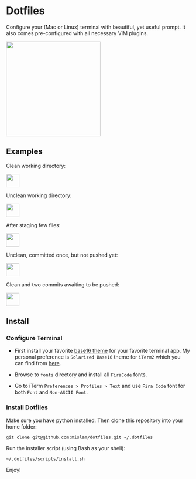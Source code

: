 # Dotfiles

Configure your (Mac or Linux) terminal with beautiful, yet useful prompt. It also comes pre-configured with all necessary VIM plugins.

<img src="https://cloud.githubusercontent.com/assets/508043/17113483/f456e47c-5278-11e6-9b08-21fc2bc34202.png" height="258">

## Examples

Clean working directory:

<img src="https://cloud.githubusercontent.com/assets/508043/17109616/babf0594-5266-11e6-8a1d-46dab4ef04c3.png" height="36">

Unclean working directory:

<img src="https://cloud.githubusercontent.com/assets/508043/17109625/c7288026-5266-11e6-80a9-a3c9bbcc7d4f.png" height="36">

After staging few files:

<img src="https://cloud.githubusercontent.com/assets/508043/17109627/c72b8406-5266-11e6-9799-1ed3742e1eda.png" height="36">

Unclean, committed once, but not pushed yet:

<img src="https://cloud.githubusercontent.com/assets/508043/17109626/c72b40ea-5266-11e6-8b8a-7bc7a9085ce5.png" height="36">

Clean and two commits awaiting to be pushed:

<img src="https://cloud.githubusercontent.com/assets/508043/17109628/c72c2d98-5266-11e6-984a-d2409d22aa83.png" height="36">

## Install

### Configure Terminal

- First install your favorite [base16 theme](https://chriskempson.github.io/base16/) for your favorite terminal app. My personal preference is `Solarized Base16` theme for `iTerm2` which you can find from [here](https://github.com/chriskempson/base16-iterm2).

- Browse to `fonts` directory and install all `FiraCode` fonts.

- Go to iTerm `Preferences > Profiles > Text` and use `Fira Code` font for both `Font` and `Non-ASCII Font`.

### Install Dotfiles

Make sure you have python installed. Then clone this repository into your home folder:

	git clone git@github.com:mislam/dotfiles.git ~/.dotfiles

Run the installer script (using Bash as your shell):

	~/.dotfiles/scripts/install.sh

Enjoy!
